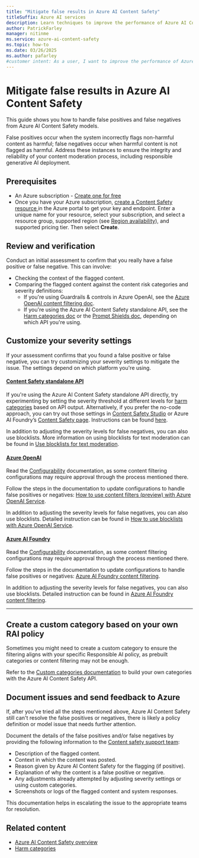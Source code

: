 ```yaml
---
title: "Mitigate false results in Azure AI Content Safety"
titleSuffix: Azure AI services
description: Learn techniques to improve the performance of Azure AI Content Safety models by handling false positives and false negatives.
author: PatrickFarley
manager: nitinme
ms.service: azure-ai-content-safety
ms.topic: how-to
ms.date: 03/26/2025
ms.author: pafarley
#customer intent: As a user, I want to improve the performance of Azure AI Content Safety so that I can ensure accurate content moderation.
---
```


# Mitigate false results in Azure AI Content Safety

This guide shows you how to handle false positives and false negatives from Azure AI Content Safety models. 

False positives occur when the system incorrectly flags non-harmful content as harmful; false negatives occur when harmful content is not flagged as harmful. Address these instances to ensure the integrity and reliability of your content moderation process, including responsible generative AI deployment.

## Prerequisites

* An Azure subscription - [Create one for free](https://azure.microsoft.com/free/cognitive-services/)
* Once you have your Azure subscription, <a href="https://aka.ms/acs-create"  title="Create a Content Safety resource"  target="_blank">create a Content Safety resource </a> in the Azure portal to get your key and endpoint. Enter a unique name for your resource, select your subscription, and select a resource group, supported region (see [Region availability](/azure/ai-services/content-safety/overview#region-availability)), and supported pricing tier. Then select **Create**.

## Review and verification

Conduct an initial assessment to confirm that you really have a false positive or false negative. This can involve: 
- Checking the context of the flagged content.  
- Comparing the flagged content against the content risk categories and severity definitions:
    - If you're using Guardrails & controls in Azure OpenAI, see the [Azure OpenAI content filtering doc](/azure/ai-services/openai/concepts/content-filter).
    - If you're using the Azure AI Content Safety standalone API, see the [Harm categories doc](/azure/ai-services/content-safety/concepts/harm-categories?tabs=warning) or the [Prompt Shields doc](/azure/ai-services/content-safety/concepts/jailbreak-detection), depending on which API you're using.

## Customize your severity settings

If your assessment confirms that you found a false positive or false negative, you can try customizing your severity settings to mitigate the issue. The settings depend on which platform you're using.

#### [Content Safety standalone API](#tab/standalone-api)

If you're using the Azure AI Content Safety standalone API directly, try experimenting by setting the severity threshold at different levels for [harm categories](/azure/ai-services/content-safety/concepts/harm-categories?tabs=definitions) based on API output. Alternatively, if you prefer the no-code approach, you can try out those settings in [Content Safety Studio](https://contentsafety.cognitive.azure.com/) or Azure AI Foundry’s [Content Safety page](https://ai.azure.com/explore/contentsafety). Instructions can be found [here](/azure/ai-foundry/concepts/content-filtering). 

In addition to adjusting the severity levels for false negatives, you can also use blocklists. More information on using blocklists for text moderation can be found in [Use blocklists for text moderation](/azure/ai-services/content-safety/how-to/use-blocklist?tabs=windows%2Crest).


#### [Azure OpenAI](#tab/azure-openai-studio)

Read the [Configurability](/en-us/azure/ai-services/openai/concepts/content-filter?tabs=warning%2Cuser-prompt%2Cpython-new#configurability-preview) documentation, as some content filtering configurations may require approval through the process mentioned there.

Follow the steps in the documentation to update configurations to handle false positives or negatives: [How to use content filters (preview) with Azure OpenAI Service](/azure/ai-services/openai/how-to/content-filters). 

In addition to adjusting the severity levels for false negatives, you can also use blocklists. Detailed instruction can be found in [How to use blocklists with Azure OpenAI Service](/azure/ai-services/openai/how-to/use-blocklists).

#### [Azure AI Foundry](#tab/azure-ai-studio)

Read the [Configurability](/azure/ai-foundry/concepts/content-filtering#configurability-preview) documentation, as some content filtering configurations may require approval through the process mentioned there.

Follow the steps in the documentation to update configurations to handle false positives or negatives: [Azure AI Foundry content filtering](/azure/ai-foundry/concepts/content-filtering#create-a-content-filter).

In addition to adjusting the severity levels for false negatives, you can also use blocklists. Detailed instruction can be found in [Azure AI Foundry content filtering](/azure/ai-foundry/concepts/content-filtering#use-a-blocklist-as-a-filter).

---

## Create a custom category based on your own RAI policy

Sometimes you might need to create a custom category to ensure the filtering aligns with your specific Responsible AI policy, as prebuilt categories or content filtering may not be enough. 

Refer to the [Custom categories documentation](/azure/ai-services/content-safety/concepts/custom-categories) to build your own categories with the Azure AI Content Safety API.

## Document issues and send feedback to Azure

If, after you’ve tried all the steps mentioned above, Azure AI Content Safety still can't resolve the false positives or negatives, there is likely a policy definition or model issue that needs further attention.

Document the details of the false positives and/or false negatives by providing the following information to the [Content safety support team](mailto:contentsafetysupport@microsoft.com):
- Description of the flagged content.
- Context in which the content was posted. 
- Reason given by Azure AI Content Safety for the flagging (if positive).
- Explanation of why the content is a false positive or negative.
- Any adjustments already attempted by adjusting severity settings or using custom categories. 
- Screenshots or logs of the flagged content and system responses.

This documentation helps in escalating the issue to the appropriate teams for resolution.

## Related content

- [Azure AI Content Safety overview](/azure/ai-services/content-safety/overview)
- [Harm categories](/azure/ai-services/content-safety/concepts/harm-categories?tabs=warning)